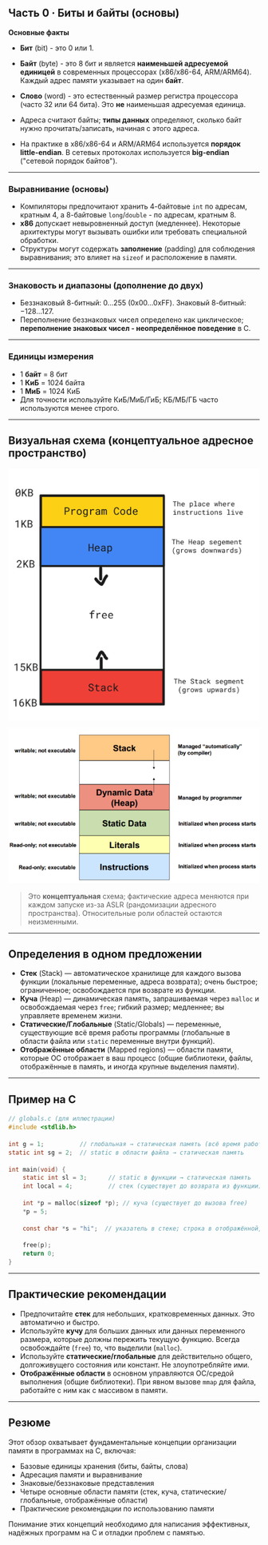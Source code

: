 ## Часть 0 · Биты и байты (основы)

**Основные факты**

* **Бит** (bit) - это 0 или 1.  
* **Байт** (byte) - это 8 бит и является **наименьшей адресуемой единицей** в современных процессорах (x86/x86-64, ARM/ARM64). Каждый адрес памяти указывает на один **байт**.  
* **Слово** (word) - это естественный размер регистра процессора (часто 32 или 64 бита). Это **не** наименьшая адресуемая единица.  
* Адреса считают байты; **типы данных** определяют, сколько байт нужно прочитать/записать, начиная с этого адреса.  

* На практике в x86/x86-64 и ARM/ARM64 используется **порядок little-endian**. В сетевых протоколах используется **big-endian** ("сетевой порядок байтов").  

---

### Выравнивание (основы)

* Компиляторы предпочитают хранить 4-байтовые `int` по адресам, кратным 4, а 8-байтовые `long`/`double` - по адресам, кратным 8.  
* **x86** допускает невыровненный доступ (медленнее). Некоторые архитектуры могут вызывать ошибки или требовать специальной обработки.  
* Структуры могут содержать **заполнение** (padding) для соблюдения выравнивания; это влияет на `sizeof` и расположение в памяти.  

---

### Знаковость и диапазоны (дополнение до двух)

* Беззнаковый 8-битный: 0…255 (0x00…0xFF). Знаковый 8-битный: −128…127.  
* Переполнение беззнаковых чисел определено как циклическое; **переполнение знаковых чисел - неопределённое поведение** в C.  

---

### Единицы измерения

* 1 **байт** = 8 бит  
* 1 **КиБ** = 1024 байта  
* 1 **МиБ** = 1024 КиБ  
* Для точности используйте КиБ/МиБ/ГиБ; КБ/МБ/ГБ часто используются менее строго.  

---

## Визуальная схема (концептуальное адресное пространство)

![alt text](images/memory16kb.png)

![alt text](images/memory.png)


> Это **концептуальная** схема; фактические адреса меняются при каждом запуске из-за ASLR (рандомизации адресного пространства). Относительные роли областей остаются неизменными.

---

## Определения в одном предложении

* **Стек** (Stack) — автоматическое хранилище для каждого вызова функции (локальные переменные, адреса возврата); очень быстрое; ограниченное; освобождается при возврате из функции.  
* **Куча** (Heap) — динамическая память, запрашиваемая через `malloc` и освобождаемая через `free`; гибкий размер; медленнее; вы управляете временем жизни.  
* **Статические/Глобальные** (Static/Globals) — переменные, существующие всё время работы программы (глобальные в области файла или `static` переменные внутри функций).  
* **Отображённые области** (Mapped regions) — области памяти, которые ОС отображает в ваш процесс (общие библиотеки, файлы, отображённые в память, и иногда крупные выделения памяти).  

---

## Пример на C

```c
// globals.c (для иллюстрации)
#include <stdlib.h>

int g = 1;          // глобальная → статическая память (всё время работы)
static int sg = 2;  // static в области файла → статическая память

int main(void) {
    static int sl = 3;      // static в функции → статическая память
    int local = 4;          // стек (существует до возврата из функции)

    int *p = malloc(sizeof *p); // куча (существует до вызова free)
    *p = 5;

    const char *s = "hi";  // указатель в стеке; строка в отображённой, read-only области

    free(p);
    return 0;
}
```

---

## Практические рекомендации

* Предпочитайте **стек** для небольших, кратковременных данных. Это автоматично и быстро.  
* Используйте **кучу** для больших данных или данных переменного размера, которые должны пережить текущую функцию. Всегда освобождайте (`free`) то, что выделили (`malloc`).  
* Используйте **статические/глобальные** для действительно общего, долгоживущего состояния или констант. Не злоупотребляйте ими.  
* **Отображённые области** в основном управляются ОС/средой выполнения (общие библиотеки). При явном вызове `mmap` для файла, работайте с ним как с массивом в памяти.  

---

## Резюме

Этот обзор охватывает фундаментальные концепции организации памяти в программах на C, включая:
- Базовые единицы хранения (биты, байты, слова)
- Адресация памяти и выравнивание
- Знаковые/беззнаковые представления
- Четыре основные области памяти (стек, куча, статические/глобальные, отображённые области)
- Практические рекомендации по использованию памяти

Понимание этих концепций необходимо для написания эффективных, надёжных программ на C и отладки проблем с памятью.